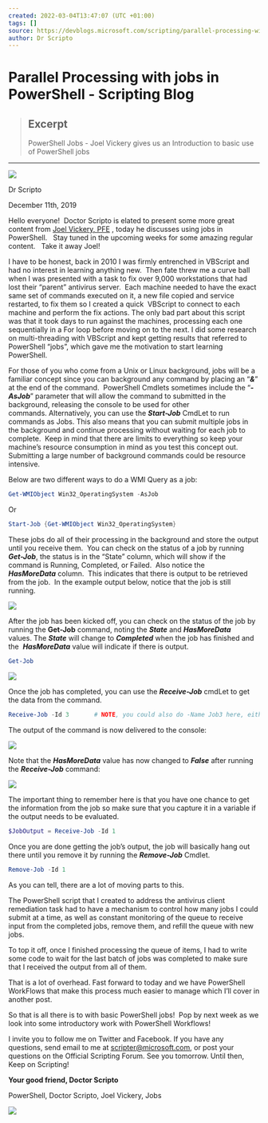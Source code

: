 ```yaml
---
created: 2022-03-04T13:47:07 (UTC +01:00)
tags: []
source: https://devblogs.microsoft.com/scripting/parallel-processing-with-jobs-in-powershell/
author: Dr Scripto
---
```


# Parallel Processing with jobs in PowerShell - Scripting Blog

> ## Excerpt
> PowerShell Jobs - Joel Vickery gives us an Introduction to basic use of PowerShell jobs

---
![](https://devblogs.microsoft.com/scripting/wp-content/uploads/sites/29/2018/09/dr_scripto-102x150.gif)

Dr Scripto

December 11th, 2019

Hello everyone!  Doctor Scripto is elated to present some more great content from [Joel Vickery, PFE](https://social.msdn.microsoft.com/profile/Joel%20Vickery,%20PFE) , today he discusses using jobs in PowerShell.   Stay tuned in the upcoming weeks for some amazing regular content.   Take it away Joel!

I have to be honest, back in 2010 I was firmly entrenched in VBScript and had no interest in learning anything new.  Then fate threw me a curve ball when I was presented with a task to fix over 9,000 workstations that had lost their “parent” antivirus server.  Each machine needed to have the exact same set of commands executed on it, a new file copied and service restarted, to fix them so I created a quick  VBScript to connect to each machine and perform the fix actions. The only bad part about this script was that it took days to run against the machines, processing each one sequentially in a For loop before moving on to the next. I did some research on multi-threading with VBScript and kept getting results that referred to PowerShell “jobs”, which gave me the motivation to start learning PowerShell.

For those of you who come from a Unix or Linux background, jobs will be a familiar concept since you can background any command by placing an “**_&_**” at the end of the command.  PowerShell Cmdlets sometimes include the “**_\-AsJob_**” parameter that will allow the command to submitted in the background, releasing the console to be used for other commands. Alternatively, you can use the **_Start-Job_** CmdLet to run commands as Jobs. This also means that you can submit multiple jobs in the background and continue processing without waiting for each job to complete.  Keep in mind that there are limits to everything so keep your machine’s resource consumption in mind as you test this concept out.  Submitting a large number of background commands could be resource intensive.

Below are two different ways to do a WMI Query as a job:

```powershell
Get-WMIObject Win32_OperatingSystem -AsJob
```

Or

```powershell
Start-Job {Get-WMIObject Win32_OperatingSystem}
```

These jobs do all of their processing in the background and store the output until you receive them.  You can check on the status of a job by running **_Get-Job_**, the status is in the “State” column, which will show if the command is Running, Completed, or Failed.  Also notice the **_HasMoreData_** column.  This indicates that there is output to be retrieved from the job.  In the example output below, notice that the job is still running.

[![](https://devblogs.microsoft.com/scripting/wp-content/uploads/sites/29/2019/12/jvicker1-runspace-scaled.png)](https://devblogs.microsoft.com/scripting/wp-content/uploads/sites/29/2019/12/jvicker1-runspace-scaled.png)

After the job has been kicked off, you can check on the status of the job by running the **Get-Job** command, noting the **_State_** and **_HasMoreData_** values. The **_State_** will change to **_Completed_** when the job has finished and the  **_HasMoreData_** value will indicate if there is output.

```powershell
Get-Job
```

**[![](https://devblogs.microsoft.com/scripting/wp-content/uploads/sites/29/2019/12/jvicker2-runspace-scaled.png)](https://devblogs.microsoft.com/scripting/wp-content/uploads/sites/29/2019/12/jvicker2-runspace-scaled.png)**

Once the job has completed, you can use the **_Receive-Job_** cmdLet to get the data from the command.

```powershell
Receive-Job -Id 3       # NOTE, you could also do -Name Job3 here, either will work
```

The output of the command is now delivered to the console:

**[![](https://devblogs.microsoft.com/scripting/wp-content/uploads/sites/29/2019/12/jvicker3-runspace.png)](https://devblogs.microsoft.com/scripting/wp-content/uploads/sites/29/2019/12/jvicker3-runspace.png)**

Note that the **_HasMoreData_** value has now changed to **_False_** after running the **_Receive-Job_** command:

**[![](https://devblogs.microsoft.com/scripting/wp-content/uploads/sites/29/2019/12/jvicker4-runspace-scaled.png)](https://devblogs.microsoft.com/scripting/wp-content/uploads/sites/29/2019/12/jvicker4-runspace-scaled.png)**

The important thing to remember here is that you have one chance to get the information from the job so make sure that you capture it in a variable if the output needs to be evaluated.

```powershell
$JobOutput = Receive-Job -Id 1
```

Once you are done getting the job’s output, the job will basically hang out there until you remove it by running the **_Remove-Job_** Cmdlet.

```powershell
Remove-Job -Id 1
```

As you can tell, there are a lot of moving parts to this.

The PowerShell script that I created to address the antivirus client remediation task had to have a mechanism to control how many jobs I could submit at a time, as well as constant monitoring of the queue to receive input from the completed jobs, remove them, and refill the queue with new jobs.

To top it off, once I finished processing the queue of items, I had to write some code to wait for the last batch of jobs was completed to make sure that I received the output from all of them.

That is a lot of overhead. Fast forward to today and we have PowerShell WorkFlows that make this process much easier to manage which I’ll cover in another post.

So that is all there is to with basic PowerShell jobs!  Pop by next week as we look into some introductory work with PowerShell Workflows!

I invite you to follow me on Twitter and Facebook. If you have any questions, send email to me at scripter@microsoft.com, or post your questions on the Official Scripting Forum. See you tomorrow. Until then, Keep on Scripting!

**Your good friend, Doctor Scripto**

PowerShell, Doctor Scripto, Joel Vickery, Jobs

![](https://devblogs.microsoft.com/scripting/wp-content/uploads/sites/29/2018/09/dr_scripto-102x150.gif)

